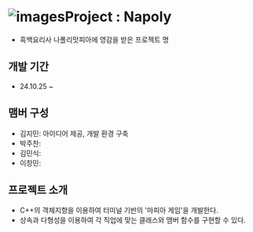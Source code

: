 # ![images](https://github.com/user-attachments/assets/82999eeb-1a0a-47e3-aa25-028b306c16b7)Project : Napoly
- 흑백요리사 나폴리맛피아에 영감을 받은 프로젝트 명

## 개발 기간

- 24.10.25 ~ 

## 맴버 구성

- 김지민: 아이디어 제공, 개발 환경 구축
- 박주찬: 
- 김민식: 
- 이창민: 

## 프로젝트 소개

- C++의 객체지향을 이용하여 터미널 기반의 '마피아 게임'을 개발한다.
- 상속과 다형성을 이용하여 각 직업에 맞는 클래스와 맴버 함수를 구현할 수 있다.


